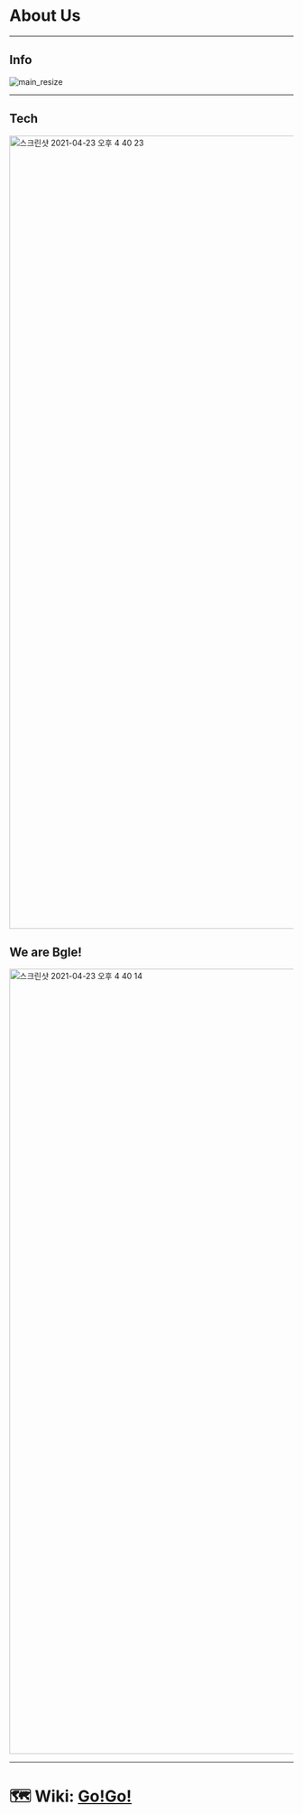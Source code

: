 # About Us

***
## Info


![main_resize](https://user-images.githubusercontent.com/68404212/115835161-f209ce80-a450-11eb-9c2e-5f3494bf5a0c.gif)

***
## Tech
<img width="1406" alt="스크린샷 2021-04-23 오후 4 40 23" src="https://user-images.githubusercontent.com/68404212/115836641-af48f600-a452-11eb-8ca8-42b4c7a9a6f2.png">

## We are Bgle!
<img width="1392" alt="스크린샷 2021-04-23 오후 4 40 14" src="https://user-images.githubusercontent.com/68404212/115836627-a8ba7e80-a452-11eb-979d-d32991bc0d39.png">


***

# :world_map: Wiki: [Go!Go!](https://github.com/codestates/Bransom-client/wiki)
